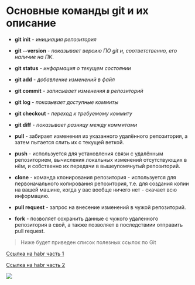 # Основные команды git и их описание

* **git init** - _инициация репозитория_

* **git --version** - _показывает версию ПО git и, соответственно, его наличие на ПК_.

* **git status** - _информация о текущем состоянии_

* **git add** - _добавление изменений в файл_

* **git commit** - _записывает изменения в репозиторий_

* **git log** - _показывает доступные коммиты_

* **git checkout** - _переход к требуемому коммиту_

* **git diff** - _показывает разницу между коммитами_

* **pull** - забирает изменения из указанного удалённого репозитория, а затем пытается слить их с текущей веткой.

* **push** - используется для установления связи с удалённым репозиторием, вычисления локальных изменений отсутствующих в нём, и собственно их передачи в вышеупомянутый репозиторий.

* **clone** - команда клонирования репозитория - используется для первоначального копирования репозитория, т.е. для создания копии на вашей машине, когда у вас вообще ничего нет - скачает всю информацию.

* **pull request** - запрос на внесение изменений в чужой репозиторий.

* **fork** - позволяет сохранить данные с чужого удаленного репозитория в свой, а также позволяет в последствиии отправить pull request.

> Ниже будет приведен список полезных ссылок по Git

[Ссылка на habr часть 1](https://habr.com/ru/post/541258/)

[Ссылка на habr часть 2](https://habr.com/ru/post/542616/)

![](git_image.jpg)
